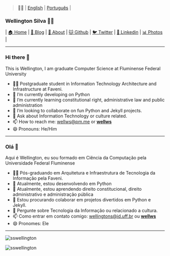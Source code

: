 > 🧐💬 | [English](#hi-there-) | [Português](#ol%C3%A1-) | 

### Wellington Silva 🧔🖖
<!-- nav -->
| [🏠 Home](https://sswellington.github.io/sswellington/)
| [📝 Blog](https://sswellington.github.io/blog/)
| [🤵 About](https://sswellington.github.io/sobre/)
| [🐱 Github](https://github.com/sswellington)
| [🐦 Twitter](https://twitter.com/__wellws__)
| [💼 Linkedin](https://www.linkedin.com/in/sswellington/)
| [📊 Photos](https://sswellington.github.io/photos/)
| 

---

### Hi there 👋
This is Wellington, I am graduate Computer Science at Fluminense Federal University

- 👨‍🎓 Postgraduate student in Information Technology Architecture and Infrastructure at Faveni.
- 🔭 I’m currently developing on Python 
- 🌱 I’m currently learning constitutional right, administrative law and public administration 
- 👯 I’m looking to collaborate on fun Python and Jekyll projects.
- 💬 Ask about Information Technology or culture related.
- 📫 How to reach me: wellws@pm.me or [__wellws__](twitter.com/__wellws__)
- 😄 Pronouns: He/Him

---

### Olá 👋

Aqui é Wellington, eu sou formado em Ciência da Computação pela Universidade Federal Fluminense

- 👨‍🎓 Pós-graduando em Arquitetura e Infraestrutura de Tecnologia da Informação pela Faveni. 
- 🔭 Atualmente, estou desenvolvendo em Python
- 🌱 Atualmente, estou aprendendo direito constitucional, direito administrativo e administração pública
- 👯 Estou procurando colaborar em projetos divertidos em Python e Jekyll.
- 💬 Pergunte sobre Tecnologia da Informação ou relacionado a cultura.
- 📫 Como entrar em contato comigo: wellingtons@id.uff.br ou [__wellws__](twitter.com/__wellws__)
- 😄 Pronomes: Ele

---

<p align="left"> <img src="https://komarev.com/ghpvc/?username=sswellington" alt="sswellington" /> </p>
<img src="https://github-readme-stats.vercel.app/api?username=sswellington&show_icons=true" alt="sswellington" />

